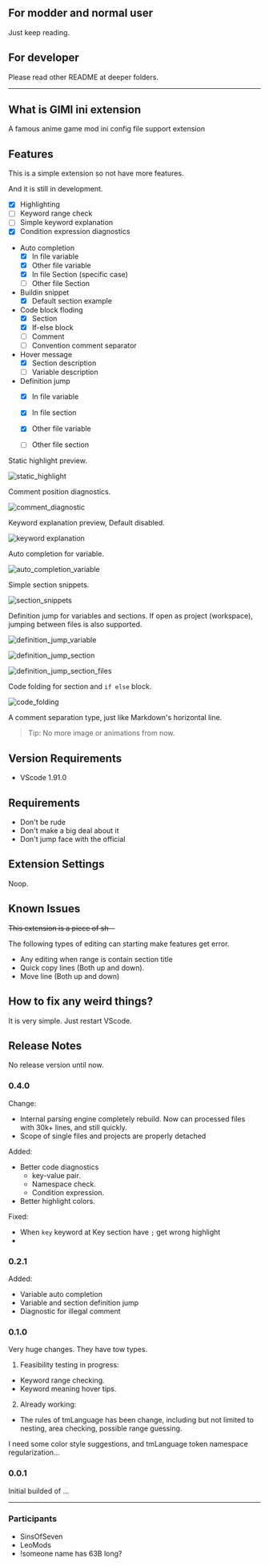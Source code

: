 ## For modder and normal user

Just keep reading.

## For developer

Please read other README at deeper folders.

---

## What is GIMI ini extension 

A famous anime game mod ini config file support extension

## Features

This is a simple extension so not have more features.

And it is still in development.

 - [x] Highlighting
 - [ ] Keyword range check
 - [ ] Simple keyword explanation
 - [x] Condition expression diagnostics

 - Auto completion
   - [x] In file variable
   - [x] Other file variable
   - [x] In file Section (specific case)
   - [ ] Other file Section
 - Buildin snippet
   - [x] Default section example
 - Code block floding
   - [x] Section
   - [x] If-else block
   - [ ] Comment
   - [ ] Convention comment separator
 - Hover message
   - [x] Section description
   - [ ] Variable description
 - Definition jump
   - [x] In file variable
   - [x] In file section
   - [x] Other file variable
   - [ ] Other file section


Static highlight preview.

![static_highlight](images/static_highlight_v1.png)


Comment position diagnostics.

![comment_diagnostic](images/comment_diagnostic.jpg)


<!-- Also section call diagnostics.

![section_call_diagnostic](images/section_call_diagnostic.jpg) -->


Keyword explanation preview, Default disabled.

![keyword explanation](images/hover_msg_v1.gif)


Auto completion for variable.

![auto_completion_variable](images/auto_completion_variable.gif)


Simple section snippets.

![section_snippets](images/section_snippets.gif)


Definition jump for variables and sections. If open as project (workspace), jumping between files is also supported.

![definition_jump_variable](images/definition_jump_variable.gif)

![definition_jump_section](images/definition_jump_section.gif)

![definition_jump_section_files](images/definition_jump_section_files.gif)


Code folding for section and `if else` block.

![code_folding](images/code_folding.gif)


A comment separation type, just like Markdown's horizontal line.

<!-- Of course more description on it. Leave a empty line above and below to work.

![separation_folding](images/separation_folding.jpg) -->


> Tip: No more image or animations from now.

## Version Requirements
 - VScode 1.91.0

## Requirements

 - Don't be rude
 - Don't make a big deal about it
 - Don't jump face with the official

## Extension Settings

Noop.

<!-- Include if your extension adds any VS Code settings through the `contributes.configuration` extension point.

For example:

This extension contributes the following settings:

* `myExtension.enable`: Enable/disable this extension.
* `myExtension.thing`: Set to `blah` to do something. -->

## Known Issues

~~This extension is a piece of sh--~~

The following types of editing can starting make features get error.

 - Any editing when range is contain section title
 - Quick copy lines (Both up and down).
 - Move line (Both up and down)

## How to fix any weird things?

It is very simple. Just restart VScode.

## Release Notes

No release version until now.

### 0.4.0

Change:
 - Internal parsing engine completely rebuild.
 Now can processed files with 30k+ lines, and still quickly.
 - Scope of single files and projects are properly detached

Added:
 - Better code diagnostics
   - key-value pair.
   - Namespace check.
   - Condition expression.
 - Better highlight colors.

Fixed:
 - When `key` keyword at Key section have `;` get wrong highlight
 - 

### 0.2.1
Added:
 - Variable auto completion
 - Variable and section definition jump
 - Diagnostic for illegal comment

### 0.1.0

Very huge changes. They have tow types.
 1. Feasibility testing in progress:
   - Keyword range checking.
   - Keyword meaning hover tips.
 2. Already working:
   - The rules of tmLanguage has been change,
     including but not limited to nesting, area checking, possible range guessing.

I need some color style suggestions, and tmLanguage token namespace regularization...

### 0.0.1

Initial builded of ...

---

### Participants

 - SinsOfSeven 
 - LeoMods 
 - !someone name has 63B long? 

<!-- ## Working with Markdown

You can author your README using Visual Studio Code. Here are some useful editor keyboard shortcuts:

* Split the editor (`Cmd+\` on macOS or `Ctrl+\` on Windows and Linux).
* Toggle preview (`Shift+Cmd+V` on macOS or `Shift+Ctrl+V` on Windows and Linux).
* Press `Ctrl+Space` (Windows, Linux, macOS) to see a list of Markdown snippets.

## For more information

* [Visual Studio Code's Markdown Support](http://code.visualstudio.com/docs/languages/markdown)
* [Markdown Syntax Reference](https://help.github.com/articles/markdown-basics/)

**Enjoy!** -->

